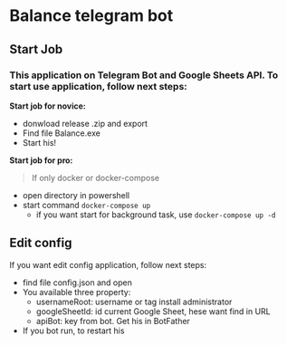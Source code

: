 # Balance telegram bot

## Start Job
### This application on Telegram Bot and Google Sheets API. To start use application, follow next steps:

__Start job for novice:__
- donwload release .zip and export
- Find file Balance.exe
- Start his!

__Start job for pro:__
> If only docker or docker-compose
- open directory in powershell
- start command `docker-compose up`
  - if you want start for background task, use `docker-compose up -d`

## Edit config
If you want edit config application, follow next steps:
- find file config.json and open
- You available three property:
  - usernameRoot: username or tag install administrator
  - googleSheetId: id current Google Sheet, hese want find in URL
  - apiBot: key from bot. Get his in BotFather
- If you bot run, to restart his
